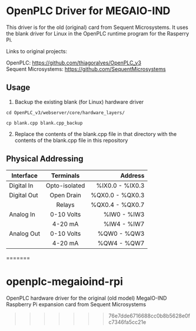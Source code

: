 OpenPLC Driver for MEGAIO-IND
=============================

This driver is for the old (original) card from Sequent Microsystems. It uses the blank driver for Linux in the OpenPLC runtime program for the Rasperry Pi.

Links to original projects:

OpenPLC: https://github.com/thiagoralves/OpenPLC_v3<br />
Sequent Microsystems: https://github.com/SequentMicrosystems

Usage
-----

1. Backup the existing blank (for Linux) hardware driver

```
cd OpenPLC_v3/webserver/core/hardware_layers/

cp blank.cpp blank.cpp_backup
```

2. Replace the contents of the blank.cpp file in that directory with the contents of the blank.cpp file in this repository



Physical Addressing
-------------------

|Interface        |Terminals                          | Address         |
|-----------------|:---------------------------------:|----------------:|
|Digital In       |Opto-isolated                      |%IX0.0 - %IX0.3  |
|Digital Out      |Open Drain                         |%QX0.0 - %QX0.3  |
|                 |Relays                             |%QX0.4 - %QX0.7  |
|Analog In        |0-10 Volts                         |%IW0 - %IW3      |
|                 |4-20 mA                            |%IW4 - %IW7      |
|Analog Out       |0-10 Volts                         |%QW0 - %QW3      |
|                 |4-20 mA                            |%QW4 - %QW7      |
=======
# openplc-megaioind-rpi
OpenPLC hardware driver for the original (old model) MegaIO-IND Raspberry Pi expansion card from Sequent Microsystems
>>>>>>> 76e7dde6716688cc0b8b5628e0fc7346fa5cc21e
